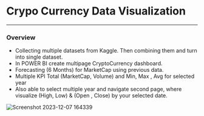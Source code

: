 # Crypo Currency Data Visualization
---
### Overview

- Collecting multiple datasets from Kaggle. Then combining them and turn into single dataset.
-	In POWER BI create multipage CryptoCurrency dashboard.
-	Forecasting (6 Months) for MarketCap using previous data. 
-	Multiple KPI Total (MarketCap, Volume) and Min, Max , Avg for selected year 
-	Also able to select multiple year and navigate second page, where visualize (High, Low) & (Open , Close) by your selected date.

![Screenshot 2023-12-07 164339](https://github.com/tohidSakib/CryptoCurrency-Data-Visualization-/assets/152166325/af9805e9-9cca-47e4-84c2-5ecf036c24cc)
